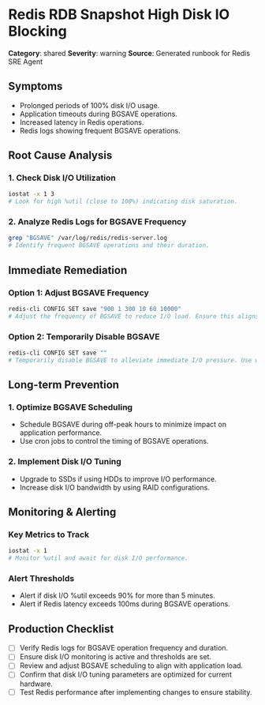 # Redis RDB Snapshot High Disk IO Blocking

**Category**: shared
**Severity**: warning
**Source**: Generated runbook for Redis SRE Agent

## Symptoms
- Prolonged periods of 100% disk I/O usage.
- Application timeouts during BGSAVE operations.
- Increased latency in Redis operations.
- Redis logs showing frequent BGSAVE operations.

## Root Cause Analysis

### 1. Check Disk I/O Utilization
```bash
iostat -x 1 3
# Look for high %util (close to 100%) indicating disk saturation.
```

### 2. Analyze Redis Logs for BGSAVE Frequency
```bash
grep "BGSAVE" /var/log/redis/redis-server.log
# Identify frequent BGSAVE operations and their duration.
```

## Immediate Remediation

### Option 1: Adjust BGSAVE Frequency
```bash
redis-cli CONFIG SET save "900 1 300 10 60 10000"
# Adjust the frequency of BGSAVE to reduce I/O load. Ensure this aligns with your data durability requirements.
```

### Option 2: Temporarily Disable BGSAVE
```bash
redis-cli CONFIG SET save ""
# Temporarily disable BGSAVE to alleviate immediate I/O pressure. Use with caution as it impacts data durability.
```

## Long-term Prevention

### 1. Optimize BGSAVE Scheduling
- Schedule BGSAVE during off-peak hours to minimize impact on application performance.
- Use cron jobs to control the timing of BGSAVE operations.

### 2. Implement Disk I/O Tuning
- Upgrade to SSDs if using HDDs to improve I/O performance.
- Increase disk I/O bandwidth by using RAID configurations.

## Monitoring & Alerting

### Key Metrics to Track
```bash
iostat -x 1
# Monitor %util and await for disk I/O performance.
```

### Alert Thresholds
- Alert if disk I/O %util exceeds 90% for more than 5 minutes.
- Alert if Redis latency exceeds 100ms during BGSAVE operations.

## Production Checklist
- [ ] Verify Redis logs for BGSAVE operation frequency and duration.
- [ ] Ensure disk I/O monitoring is active and thresholds are set.
- [ ] Review and adjust BGSAVE scheduling to align with application load.
- [ ] Confirm that disk I/O tuning parameters are optimized for current hardware.
- [ ] Test Redis performance after implementing changes to ensure stability.
